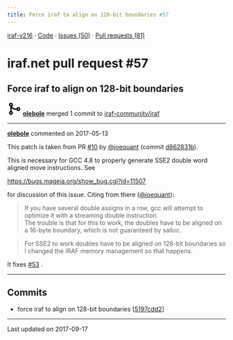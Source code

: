 ```yaml
---
title: Force iraf to align on 128-bit boundaries #57
---
```


[iraf-v216](/iraf-v216) · [Code](https://github.com/iraf-community/iraf/tree/iraf-v216) · [Issues (50)](/iraf-v216/issues) · [Pull requests (81)](/iraf-v216/issues/pulls)

# iraf.net pull request #57
## Force iraf to align on 128-bit boundaries
![merge](git-merge.svg) **[olebole](https://github.com/olebole)** merged 1 commit to [iraf-community/iraf](https://github.com/iraf-community/iraf/)

- - - -

**[olebole](https://github.com/olebole)** commented on 2017-05-13

This patch is taken from PR [#10](https://iraf-community.github.io/iraf-v216/issues/10) by [@joequant](https://github.com/joequant) (commit [d862831b](https://github.com/iraf-community/iraf/commit/d862831be7652d1cc870f8ffc7b4975a97403e85)).  
  
This is necessary for GCC 4.8 to properly generate SSE2 double word aligned move instructions.  See  
  
https://bugs.mageia.org/show_bug.cgi?id=11507  
  
for discussion of this issue. Citing from there ([@joequant](https://github.com/joequant)):  
>If you have several double assigns in a row, gcc will attempt to optimize it with a streaming double instruction.  
>The trouble is that for this to work, the doubles have to be aligned on a 16-byte boundary, which is not guaranteed by salloc.  
  
>For SSE2 to work doubles have to be aligned on 128-bit boundaries so I changed the IRAF memory management so that happens.  
  
It fixes [#53](https://iraf-community.github.io/iraf-v216/issues/53) .
- - - -

## Commits

* force iraf to align on 128-bit boundaries [[5197cdd2](https://github.com/iraf-community/iraf/commit/5197cdd2dc86d48401d3be459a442f5a5a458e27)]

- - - -

Last updated on 2017-09-17
